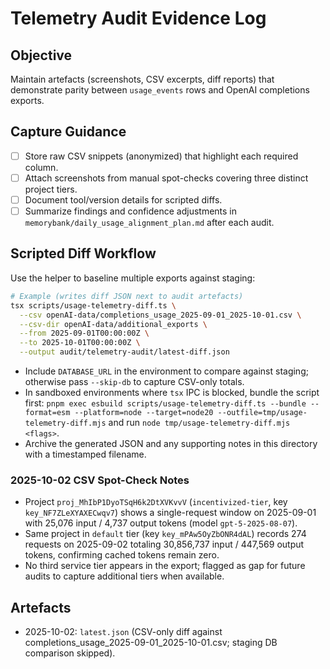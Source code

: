 # Telemetry Audit Evidence Log

## Objective
Maintain artefacts (screenshots, CSV excerpts, diff reports) that demonstrate parity between `usage_events` rows and OpenAI completions exports.

## Capture Guidance
- [ ] Store raw CSV snippets (anonymized) that highlight each required column.
- [ ] Attach screenshots from manual spot-checks covering three distinct project tiers.
- [ ] Document tool/version details for scripted diffs.
- [ ] Summarize findings and confidence adjustments in `memorybank/daily_usage_alignment_plan.md` after each audit.

## Scripted Diff Workflow
Use the helper to baseline multiple exports against staging:

```bash
# Example (writes diff JSON next to audit artefacts)
tsx scripts/usage-telemetry-diff.ts \
  --csv openAI-data/completions_usage_2025-09-01_2025-10-01.csv \
  --csv-dir openAI-data/additional_exports \
  --from 2025-09-01T00:00:00Z \
  --to 2025-10-01T00:00:00Z \
  --output audit/telemetry-audit/latest-diff.json
```

- Include `DATABASE_URL` in the environment to compare against staging; otherwise pass `--skip-db` to capture CSV-only totals.
- In sandboxed environments where `tsx` IPC is blocked, bundle the script first: `pnpm exec esbuild scripts/usage-telemetry-diff.ts --bundle --format=esm --platform=node --target=node20 --outfile=tmp/usage-telemetry-diff.mjs` and run `node tmp/usage-telemetry-diff.mjs <flags>`.
- Archive the generated JSON and any supporting notes in this directory with a timestamped filename.

### 2025-10-02 CSV Spot-Check Notes
- Project `proj_MhIbP1DyoTSqH6k2DtXVKvvV` (`incentivized-tier`, key `key_NF7ZLeXYAXECwqv7`) shows a single-request window on 2025-09-01 with 25,076 input / 4,737 output tokens (model `gpt-5-2025-08-07`).
- Same project in `default` tier (key `key_mPAw5OyZbONR4dAL`) records 274 requests on 2025-09-02 totaling 30,856,737 input / 447,569 output tokens, confirming cached tokens remain zero.
- No third service tier appears in the export; flagged as gap for future audits to capture additional tiers when available.

## Artefacts
- 2025-10-02: `latest.json` (CSV-only diff against completions_usage_2025-09-01_2025-10-01.csv; staging DB comparison skipped).

<!-- Add links to stored evidence files here. -->

